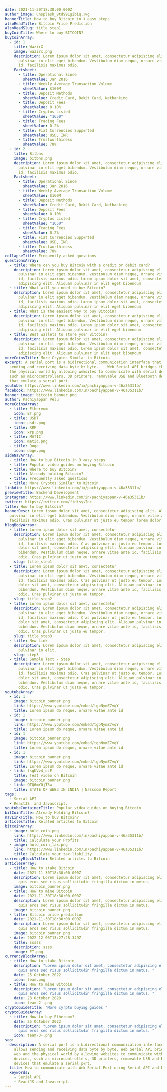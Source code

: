 ```yaml
---
date: 2021-11-30T18:30:00.000Z
author_image: unsplash_8td991gibiq.svg
bannerTitle: How to buy Bitcoin in 3 easy steps
alsoReadTitle: Bitcoin Price Prediction
alsoReadSlug: title_step1
buyCoinTitle: Where to buy BITCOIN?
buyCoinArray:
  - id: 1
    title: WazirX
    image: wazirx.png
    description: Lorem ipsum dolor sit amet, consectetur adipiscing elit. Aliquam
      pulvinar in elit eget bibendum. Vestibulum diam neque, ornare vitae ante
      id, facilisis maximus odio.
    Factsheet:
      - title: Operational Since
        sheetValue: Jan 2016
      - title: Weekly Average Transaction Volume
        sheetValue: $160M
      - title: Deposit Methods
        sheetValue: Credit Card, Debit Card, Netbanking
      - title: Deposit Fees
        sheetValue: 0.10%
      - title: Cryptos Listed
        sheetValue: "1650"
      - title: Trading Fees
        sheetValue: 0.2%
      - title: Fiat Currencies Supported
        sheetValue: USD, INR
      - title: Trustworthiness
        sheetValue: 78%
  - id: 2
    title: Bitbns
    image: bitbns.png
    description: Lorem ipsum dolor sit amet, consectetur adipiscing elit. Aliquam
      pulvinar in elit eget bibendum. Vestibulum diam neque, ornare vitae ante
      id, facilisis maximus odio.
    Factsheet:
      - title: Operational Since
        sheetValue: Jan 2016
      - title: Weekly Average Transaction Volume
        sheetValue: $160M
      - title: Deposit Methods
        sheetValue: Credit Card, Debit Card, Netbanking
      - title: Deposit Fees
        sheetValue: 0.10%
      - title: Cryptos Listed
        sheetValue: "1650"
      - title: Trading Fees
        sheetValue: 0.2%
      - title: Fiat Currencies Supported
        sheetValue: USD, INR
      - title: Trustworthiness
        sheetValue: 78%
collapseTitle: Frequently asked questions
questionsArray:
  - title: Where can you buy Bitcoin with a credit or debit card?
    description: Lorem ipsum dolor sit amet, consectetur adipiscing elit. Aliquam
      pulvinar in elit eget bibendum. Vestibulum diam neque, ornare vitae ante
      id, facilisis maximus odio. Lorem ipsum dolor sit amet, consectetur
      adipiscing elit. Aliquam pulvinar in elit eget bibendum
  - title: What will you need to buy Bitcoin?
    description: Lorem ipsum dolor sit amet, consectetur adipiscing elit. Aliquam
      pulvinar in elit eget bibendum. Vestibulum diam neque, ornare vitae ante
      id, facilisis maximus odio. Lorem ipsum dolor sit amet, consectetur
      adipiscing elit. Aliquam pulvinar in elit eget bibendum
  - title: What is the easiest way to buy Bitcoin?
    description: Lorem ipsum dolor sit amet, consectetur adipiscing elit. Aliquam
      pulvinar in elit eget bibendum. Vestibulum diam neque, ornare vitae ante
      id, facilisis maximus odio. Lorem ipsum dolor sit amet, consectetur
      adipiscing elit. Aliquam pulvinar in elit eget bibendum
  - title: Best wallets to store your Bitcoin?
    description: Lorem ipsum dolor sit amet, consectetur adipiscing elit. Aliquam
      pulvinar in elit eget bibendum. Vestibulum diam neque, ornare vitae ante
      id, facilisis maximus odio. Lorem ipsum dolor sit amet, consectetur
      adipiscing elit. Aliquam pulvinar in elit eget bibendum
moreCoinsTitle: More Cryptos Similar to Bitcoin
excerpt: A serial port is a bidirectional communication interface that allows
  sending and receiving data byte by byte.    Web Serial API bridges the web and
  the physical world by allowing websites to communicate with serial devices,
  such as microcontrollers, 3D printers, removable USB and Bluetooth devices
  that emulate a serial port.
youtube: https://www.linkedin.com/in/pachiyappan-v-46a35311b/
facebook: https://www.linkedin.com/in/pachiyappan-v-46a35311b/
banner_image: bitcoin_banner.png
author: Pachiyappan Velu
moreCoinsArray:
  - title: Ethereum
    icon: ET.png
  - title: USDT
    icon: usdt.png
  - title: XRP
    icon: xrp.png
  - title: MATIC
    icon: matic.png
  - title: Doge
    icon: doge.png
sideNavArray:
  - title: How to buy Bitcoin in 3 easy steps
  - title: Popular video guides on buying Bitcoin
  - title: Where to buy Bitcoin?
  - title: Already holding Bitcoin?
  - title: Frequently asked questions
  - title: More Cryptos Similar to Bitcoin
linkdin: https://www.linkedin.com/in/pachiyappan-v-46a35311b/
previewTitle: Backend Development
instagram: https://www.linkedin.com/in/pachiyappan-v-46a35311b/
twitter: https://twitter.com/fidisysInc
title: How to buy Bitcoin?
bannerDesc: Lorem ipsum dolor sit amet, consectetur adipiscing elit. Aliquam
  pulvinar in elit eget bibendum. Vestibulum diam neque, ornare vitae ante id,
  facilisis maximus odio. Cras pulvinar ut justo eu tempor lorem dolor colon
blogBodyArray:
  - title: Lorem ipsum dolor sit amet, consectetur
    description: Lorem ipsum dolor sit amet, consectetur adipiscing elit. Aliquam
      pulvinar in elit eget bibendum. Vestibulum diam neque, ornare vitae ante
      id, facilisis maximus odio. Cras pulvinar ut justo eu tempor. Lorem ipsum
      dolor sit amet, consectetur adipiscing elit. Aliquam pulvinar in elit eget
      bibendum. Vestibulum diam neque, ornare vitae ante id, facilisis maximus
      odio. Cras pulvinar ut justo eu tempor.
    slug: title_step1
  - title: Lorem ipsum dolor sit amet, consectetur
    description: Lorem ipsum dolor sit amet, consectetur adipiscing elit. Aliquam
      pulvinar in elit eget bibendum. Vestibulum diam neque, ornare vitae ante
      id, facilisis maximus odio. Cras pulvinar ut justo eu tempor. Lorem ipsum
      dolor sit amet, consectetur adipiscing elit. Aliquam pulvinar in elit eget
      bibendum. Vestibulum diam neque, ornare vitae ante id, facilisis maximus
      odio. Cras pulvinar ut justo eu tempor.
    slug: title_step2
  - title: Lorem ipsum dolor sit amet, consectetur
    description: Lorem ipsum dolor sit amet, consectetur adipiscing elit. Aliquam
      pulvinar in elit eget bibendum. Vestibulum diam neque, ornare vitae ante
      id, facilisis maximus odio. Cras pulvinar ut justo eu tempor. Lorem ipsum
      dolor sit amet, consectetur adipiscing elit. Aliquam pulvinar in elit eget
      bibendum. Vestibulum diam neque, ornare vitae ante id, facilisis maximus
      odio. Cras pulvinar ut justo eu tempor.
    slug: title_step3
  - title: New Link
    description: Lorem ipsum dolor sit amet, consectetur adipiscing elit. Aliquam
      pulvinar in elit.
    slug: step3
  - title: Sample Text - Step
    description: Lorem ipsum dolor sit amet, consectetur adipiscing elit. Aliquam
      pulvinar in elit eget bibendum. Vestibulum diam neque, ornare vitae ante
      id, facilisis maximus odio. Cras pulvinar ut justo eu tempor. Lorem ipsum
      dolor sit amet, consectetur adipiscing elit. Aliquam pulvinar in elit eget
      bibendum. Vestibulum diam neque, ornare vitae ante id, facilisis maximus
      odio. Cras pulvinar ut justo eu tempor.
youtubeArray:
  - id: 1
    image: bitcoin_banner.png
    link: https://www.youtube.com/embed/tgbNymZ7vqY
    title: Lorem ipsum do neque, ornare vitae ante id
  - id: 1
    image: bitcoin_banner.png
    link: https://www.youtube.com/embed/tgbNymZ7vqY
    title: Lorem ipsum do neque, ornare vitae ante id
  - id: 1
    image: bitcoin_banner.png
    link: https://www.youtube.com/embed/tgbNymZ7vqY
    title: Lorem ipsum do neque, ornare vitae ante id
  - id: 1
    image: bitcoin_banner.png
    link: https://www.youtube.com/embed/tgbNymZ7vqY
    title: Lorem ipsum do neque, ornare vitae ante id
  - link: tsgUVv4_oLE
    title: Test video on Bitcoin
    image: bitcoin_banner.png
  - link: QTQ6mY0jT3w
    title: STATE OF WEB3 IN INDIA | Nasscom Report
tags:
  - Serial API
  - ReactJS  and Javascript.
youtubeContainerTitle: Popular video guides on buying Bitcoin
bitCoinTitle: Already Holding Bitcoin?
navLinkTitle: How to buy Bitcoin?
articlesTitle: Related articles to Bitcoin
bitcoinArray:
  - image: hold_coin.png
    link: https://www.linkedin.com/in/pachiyappan-v-46a35311b/
    title: Calculate your Profits
  - image: hold_coin_tax.png
    link: https://www.linkedin.com/in/pachiyappan-v-46a35311b/
    title: Calculate your tax liability
currencyBlockTitle: Related articles to Bitcoin
articlesArray:
  - title: How to stake Bitcoin
    date: 2021-11-30T18:30:00.000Z
    description: Lorem ipsum dolor sit amet, consectetur adipiscing elit. Maecenas
      quis eros sed risus sollicitudin fringilla dictum in metus.
    image: bitcoin_banner.png
  - title: How to mine Bitcoin
    date: 2021-11-30T18:30:00.000Z
    description: Lorem ipsum dolor sit amet, consectetur adipiscing elit. Maecenas
      quis eros sed risus sollicitudin fringilla dictum in metus.
    image: bitcoin_banner.png
  - title: Bitcoin price prediction
    date: 2021-11-30T18:30:00.000Z
    description: Lorem ipsum dolor sit amet, consectetur adipiscing elit. Maecenas
      quis eros sed risus sollicitudin fringilla dictum in metus.
    image: bitcoin_banner.png
  - date: 2022-12-06T13:27:28.349Z
    title: sssss
    description: ssss
    image: ET.png
currencyBlockArray:
  - title: How to stake Bitcoin
    description: "Lorem ipsum dolor sit amet, consectetur adipiscing elit. Maecenas
      quis eros sed risus sollicitudin fringilla dictum in metus. "
    date: 25 October 2022
    icon: team.png
  - title: How to mine Bitcoin
    description: "Lorem ipsum dolor sit amet, consectetur adipiscing elit. Maecenas
      quis eros sed risus sollicitudin fringilla dictum in metus. "
    date: 23 October 2020
    icon: team-2-.png
cryptoGuideTitle: "More cyrpto buying guides "
cryptoGuideArray:
  - title: How to buy Ethereum?
    date: 25 October 2022
    description: "Lorem ipsum dolor sit amet, consectetur adipiscing elit. Maecenas
      quis eros sed risus sollicitudin fringilla dictum in metus. "
    icon: team-3-.png
seo:
  description: A serial port is a bidirectional communication interface that
    allows sending and receiving data byte by byte. Web Serial API bridges the
    web and the physical world by allowing websites to communicate with serial
    devices, such as microcontrollers, 3D printers, removable USB and Bluetooth
    devices that emulate a serial port.
  title: How to communicate with Web Serial Port using Serial API and Reactjs.
  keywords:
    - Serial API
    - ReactJS and Javascript.
---
```

